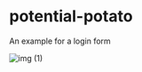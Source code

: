 # potential-potato
An example for a login form

![img (1)](https://github.com/AStudent4ever/potential-potato/assets/120913735/33640c40-4c4d-4204-9666-c31ef6cba5a4)
